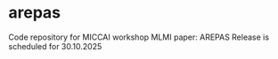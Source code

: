 # arepas
Code repository for MICCAI workshop MLMI paper: AREPAS
Release is scheduled for 30.10.2025 
